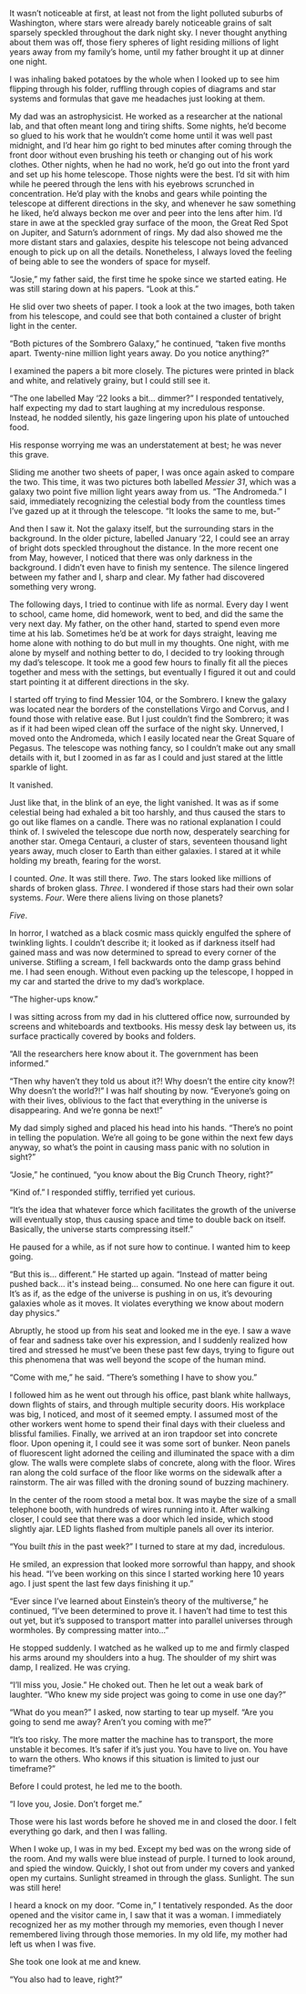 It wasn’t noticeable at first, at least not from the light polluted suburbs of Washington, where stars were already barely noticeable grains of salt sparsely speckled throughout the dark night sky. I never thought anything about them was off, those fiery spheres of light residing millions of light years away from my family’s home, until my father brought it up at dinner one night. 

I was inhaling baked potatoes by the whole when I looked up to see him flipping through his folder, ruffling through copies of diagrams and star systems and formulas that gave me headaches just looking at them. 

My dad was an astrophysicist. He worked as a researcher at the national lab, and that often meant long and tiring shifts. Some nights, he’d become so glued to his work that he wouldn’t come home until it was well past midnight, and I’d hear him go right to bed minutes after coming through the front door without even brushing his teeth or changing out of his work clothes. Other nights, when he had no work, he’d go out into the front yard and set up his home telescope. Those nights were the best. I’d sit with him while he peered through the lens with his eyebrows scrunched in concentration. He’d play with the knobs and gears while pointing the telescope at different directions in the sky, and whenever he saw something he liked, he’d always beckon me over and peer into the lens after him. I’d stare in awe at the speckled gray surface of the moon, the Great Red Spot on Jupiter, and Saturn’s adornment of rings. My dad also showed me the more distant stars and galaxies, despite his telescope not being advanced enough to pick up on all the details. Nonetheless, I always loved the feeling of being able to see the wonders of space for myself. 

“Josie,” my father said, the first time he spoke since we started eating. He was still staring down at his papers. “Look at this.” 

He slid over two sheets of paper. I took a look at the two images, both taken from his telescope, and could see that both contained a cluster of bright light in the center. 

“Both pictures of the Sombrero Galaxy,” he continued, “taken five months apart. Twenty-nine million light years away. Do you notice anything?”

I examined the papers a bit more closely. The pictures were printed in black and white, and relatively grainy, but I could still see it.

“The one labelled May ‘22 looks a bit… dimmer?” I responded tentatively, half expecting my dad to start laughing at my incredulous response. Instead, he nodded silently, his gaze lingering upon his plate of untouched food.

His response worrying me was an understatement at best; he was never this grave. 

Sliding me another two sheets of paper, I was once again asked to compare the two. This time, it was two pictures both labelled *Messier 31*, which was a galaxy two point five million light years away from us. “The Andromeda.” I said, immediately recognizing the celestial body from the countless times I’ve gazed up at it through the telescope. “It looks the same to me, but-”

And then I saw it. Not the galaxy itself, but the surrounding stars in the background. In the older picture, labelled January ‘22, I could see an array of bright dots speckled throughout the distance. In the more recent one from May, however, I noticed that there was only darkness in the background. I didn’t even have to finish my sentence. The silence lingered between my father and I, sharp and clear. My father had discovered something very wrong.

The following days, I tried to continue with life as normal. Every day I went to school, came home, did homework, went to bed, and did the same the very next day. My father, on the other hand, started to spend even more time at his lab. Sometimes he’d be at work for days straight, leaving me home alone with nothing to do but mull in my thoughts. One night, with me alone by myself and nothing better to do, I decided to try looking through my dad’s telescope. It took me a good few hours to finally fit all the pieces together and mess with the settings, but eventually I figured it out and could start pointing it at different directions in the sky. 

I started off trying to find Messier 104, or the Sombrero. I knew the galaxy was located near the borders of the constellations Virgo and Corvus, and I found those with relative ease. But I just couldn’t find the Sombrero; it was as if it had been wiped clean off the surface of the night sky. Unnerved, I moved onto the Andromeda, which I easily located near the Great Square of Pegasus. The telescope was nothing fancy, so I couldn’t make out any small details with it, but I zoomed in as far as I could and just stared at the little sparkle of light. 

It vanished. 

Just like that, in the blink of an eye, the light vanished. It was as if some celestial being had exhaled a bit too harshly, and thus caused the stars to go out like flames on a candle. There was no rational explanation I could think of. I swiveled the telescope due north now, desperately searching for another star. Omega Centauri, a cluster of stars, seventeen thousand light years away, much closer to Earth than either galaxies. I stared at it while holding my breath, fearing for the worst. 

I counted. *One*. It was still there. *Two*. The stars looked like millions of shards of broken glass. *Three*. I wondered if those stars had their own solar systems. *Four*. Were there aliens living on those planets? 

*Five*. 

In horror, I watched as a black cosmic mass quickly engulfed the sphere of twinkling lights. I couldn’t describe it; it looked as if darkness itself had gained mass and was now determined to spread to every corner of the universe. Stifling a scream, I fell backwards onto the damp grass behind me. I had seen enough. Without even packing up the telescope, I hopped in my car and started the drive to my dad’s workplace.

“The higher-ups know.” 

I was sitting across from my dad in his cluttered office now, surrounded by screens and whiteboards and textbooks. His messy desk lay between us, its surface practically covered by books and folders. 

“All the researchers here know about it. The government has been informed.”

“Then why haven’t they told us about it?! Why doesn’t the entire city know?! Why doesn’t the world?!” I was half shouting by now. “Everyone’s going on with their lives, oblivious to the fact that everything in the universe is disappearing. And we’re gonna be next!”

My dad simply sighed and placed his head into his hands. “There’s no point in telling the population. We’re all going to be gone within the next few days anyway, so what’s the point in causing mass panic with no solution in sight?” 

“Josie,” he continued, “you know about the Big Crunch Theory, right?”

“Kind of.” I responded stiffly, terrified yet curious.

“It’s the idea that whatever force which facilitates the growth of the universe will eventually stop, thus causing space and time to double back on itself. Basically, the universe starts compressing itself.”

He paused for a while, as if not sure how to continue. I wanted him to keep going.

“But this is… different.” He started up again. “Instead of matter being pushed back… it's instead being… consumed. No one here can figure it out. It’s as if, as the edge of the universe is pushing in on us, it’s devouring galaxies whole as it moves. It violates everything we know about modern day physics.”

Abruptly, he stood up from his seat and looked me in the eye. I saw a wave of fear and sadness take over his expression, and I suddenly realized how tired and stressed he must’ve been these past few days, trying to figure out this phenomena that was well beyond the scope of the human mind. 

“Come with me,” he said. “There’s something I have to show you.”

I followed him as he went out through his office, past blank white hallways, down flights of stairs, and through multiple security doors. His workplace was big, I noticed, and most of it seemed empty. I assumed most of the other workers went home to spend their final days with their clueless and blissful families. Finally, we arrived at an iron trapdoor set into concrete floor. Upon opening it, I could see it was some sort of bunker. Neon panels of fluorescent light adorned the ceiling and illuminated the space with a dim glow. The walls were complete slabs of concrete, along with the floor. Wires ran along the cold surface of the floor like worms on the sidewalk after a rainstorm. The air was filled with the droning sound of buzzing machinery. 

In the center of the room stood a metal box. It was maybe the size of a small telephone booth, with hundreds of wires running into it. After walking closer, I could see that there was a door which led inside, which stood slightly ajar. LED lights flashed from multiple panels all over its interior. 

“You built *this* in the past week?” I turned to stare at my dad, incredulous. 

He smiled, an expression that looked more sorrowful than happy, and shook his head. “I’ve been working on this since I started working here 10 years ago. I just spent the last few days finishing it up.”

“Ever since I’ve learned about Einstein’s theory of the multiverse,” he continued, “I’ve been determined to prove it. I haven’t had time to test this out yet, but it’s supposed to transport matter into parallel universes through wormholes. By compressing matter into…”

He stopped suddenly. I watched as he walked up to me and firmly clasped his arms around my shoulders into a hug. The shoulder of my shirt was damp, I realized. He was crying.

“I’ll miss you, Josie.” He choked out. Then he let out a weak bark of laughter. “Who knew my side project was going to come in use one day?”

“What do you mean?” I asked, now starting to tear up myself. “Are you going to send me away? Aren’t you coming with me?”

“It’s too risky. The more matter the machine has to transport, the more unstable it becomes. It’s safer if it’s just you. You have to live on. You have to warn the others. Who knows if this situation is limited to just our timeframe?”

Before I could protest, he led me to the booth. 

“I love you, Josie. Don’t forget me.”

Those were his last words before he shoved me in and closed the door. I felt everything go dark, and then I was falling. 

When I woke up, I was in my bed. Except my bed was on the wrong side of the room. And my walls were blue instead of purple. I turned to look around, and spied the window. Quickly, I shot out from under my covers and yanked open my curtains. Sunlight streamed in through the glass. Sunlight. The sun was still here! 

I heard a knock on my door. “Come in,” I tentatively responded. As the door opened and the visitor came in, I saw that it was a woman. I immediately recognized her as my mother through my memories, even though I never remembered living through those memories. In my old life, my mother had left us when I was five. 

She took one look at me and knew. 

“You also had to leave, right?”